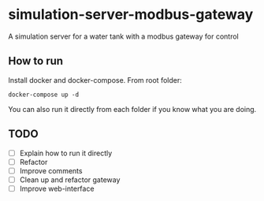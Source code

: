 # simulation-server-modbus-gateway
A simulation server for a water tank with a modbus gateway for control

## How to run
Install docker and docker-compose.
From root folder:
```
docker-compose up -d
```

You can also run it directly from each folder if you know what you are doing.


## TODO
- [ ] Explain how to run it directly
- [ ] Refactor
- [ ] Improve comments
- [ ] Clean up and refactor gateway
- [ ] Improve web-interface